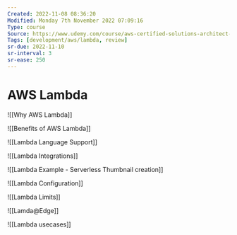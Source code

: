 ```yaml
---
Created: 2022-11-08 08:36:20
Modified: Monday 7th November 2022 07:09:16
Type: course
Source: https://www.udemy.com/course/aws-certified-solutions-architect-associate-saa-c01/?xref=E0Aed11STH4LPUQvCz0GJFABTmM=
Tags: [development/aws/lambda, review]
sr-due: 2022-11-10
sr-interval: 3
sr-ease: 250
---
```


# AWS Lambda

![[Why AWS Lambda]]

![[Benefits of AWS Lambda]]

![[Lambda Language Support]]

![[Lambda Integrations]]

![[Lambda Example - Serverless Thumbnail creation]]

![[Lambda Configuration]]

![[Lambda Limits]]

![[Lamda@Edge]]

![[Lambda usecases]]